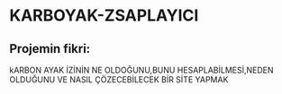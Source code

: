 # KARBOYAK-ZSAPLAYICI

## Projemin fikri:

kARBON AYAK İZİNİN NE OLDOĞUNU,BUNU HESAPLABİLMESİ,NEDEN OLDUĞUNU VE NASIL ÇÖZECEBİLECEK BİR SİTE YAPMAK
